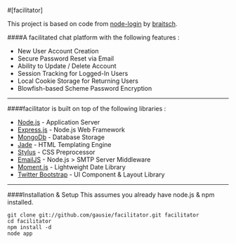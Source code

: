 #[facilitator]

This project is based on code from [node-login](http://node-login.braitsch.io) by [braitsch](http://braitsch.io).

####A facilitated chat platform with the following features :

* New User Account Creation
* Secure Password Reset via Email
* Ability to Update / Delete Account
* Session Tracking for Logged-In Users
* Local Cookie Storage for Returning Users
* Blowfish-based Scheme Password Encryption

***

####facilitator is built on top of the following libraries :

* [Node.js](http://nodejs.org/) - Application Server
* [Express.js](http://expressjs.com/) - Node.js Web Framework
* [MongoDb](http://www.mongodb.org/) - Database Storage
* [Jade](http://jade-lang.com/) - HTML Templating Engine
* [Stylus](http://learnboost.github.com/stylus/) - CSS Preprocessor
* [EmailJS](http://github.com/eleith/emailjs) - Node.js > SMTP Server Middleware
* [Moment.js](http://momentjs.com/) - Lightweight Date Library
* [Twitter Bootstrap](http://twitter.github.com/bootstrap/) - UI Component & Layout Library

***

####Installation & Setup
This assumes you already have node.js & npm installed.
```
git clone git://github.com/gausie/facilitator.git facilitator
cd facilitator
npm install -d
node app
```
